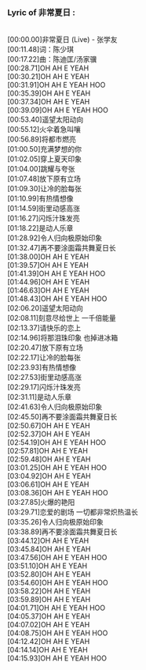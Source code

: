 <h3>Lyric of 非常夏日 :</h3><p><br>[00:00.00]非常夏日 (Live) - 张学友
<br>[00:11.48]词：陈少琪
<br>[00:17.22]曲：陈迪匡/汤家骥
<br>[00:28.71]OH AH E YEAH
<br>[00:30.21]OH AH E YEAH
<br>[00:31.91]OH AH E YEAH HOO
<br>[00:35.39]OH AH E YEAH
<br>[00:37.34]OH AH E YEAH
<br>[00:39.09]OH AH E YEAH HOO
<br>[00:53.40]遥望太阳动向
<br>[00:55.12]火伞着急叫嚷
<br>[00:56.89]将都市燃亮
<br>[01:00.50]充满梦想的你
<br>[01:02.05]穿上夏天印象
<br>[01:04.00]跳耀与夸张
<br>[01:07.48]放下原有立场
<br>[01:09.30]让冷的脸每张
<br>[01:10.99]有热情想像
<br>[01:14.59]街里动感高涨
<br>[01:16.27]闪烁汁珠发亮
<br>[01:18.22]是动人乐章
<br>[01:28.92]令人归向极原始印象
<br>[01:32.47]再不要涂面霜共舞夏日长
<br>[01:38.00]OH AH E YEAH
<br>[01:39.57]OH AH E YEAH
<br>[01:41.39]OH AH E YEAH HOO
<br>[01:44.96]OH AH E YEAH
<br>[01:46.63]OH AH E YEAH
<br>[01:48.43]OH AH E YEAH HOO
<br>[02:06.20]遥望太阳动向
<br>[02:08.11]刻意尽给世上 一千倍能量
<br>[02:13.37]请快乐的恋上
<br>[02:14.96]将那泪珠印象 也掉进冰箱
<br>[02:20.47]放下原有立场
<br>[02:22.17]让冷的脸每张
<br>[02:23.93]有热情想像
<br>[02:27.53]街里动感高涨
<br>[02:29.17]闪烁汁珠发亮
<br>[02:31.11]是动人乐章
<br>[02:41.63]令人归向极原始印象
<br>[02:45.50]再不要涂面霜共舞夏日长
<br>[02:50.67]OH AH E YEAH
<br>[02:52.37]OH AH E YEAH
<br>[02:54.19]OH AH E YEAH HOO
<br>[02:57.81]OH AH E YEAH
<br>[02:59.48]OH AH E YEAH
<br>[03:01.25]OH AH E YEAH HOO
<br>[03:04.92]OH AH E YEAH
<br>[03:06.61]OH AH E YEAH
<br>[03:08.36]OH AH E YEAH HOO
<br>[03:27.85]火爆的艳阳
<br>[03:29.71]恋爱的剧场 一切都非常炽热温长
<br>[03:35.26]令人归向极原始印象
<br>[03:38.89]再不要涂面霜共舞夏日长
<br>[03:44.12]OH AH E YEAH
<br>[03:45.84]OH AH E YEAH
<br>[03:47.56]OH AH E YEAH HOO
<br>[03:51.10]OH AH E YEAH
<br>[03:52.80]OH AH E YEAH
<br>[03:54.60]OH AH E YEAH HOO
<br>[03:58.22]OH AH E YEAH
<br>[03:59.89]OH AH E YEAH
<br>[04:01.71]OH AH E YEAH HOO
<br>[04:05.37]OH AH E YEAH
<br>[04:07.02]OH AH E YEAH
<br>[04:08.75]OH AH E YEAH HOO
<br>[04:12.42]OH AH E YEAH
<br>[04:14.14]OH AH E YEAH
<br>[04:15.93]OH AH E YEAH HOO
</p>